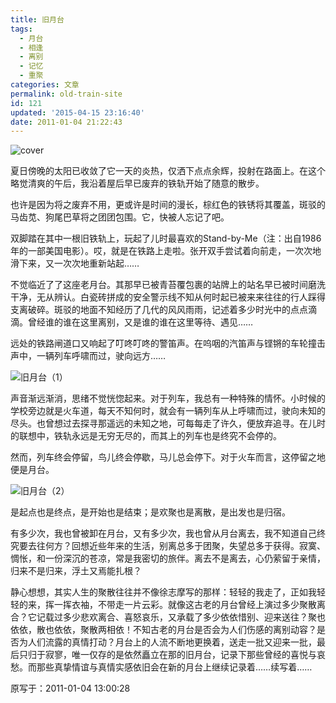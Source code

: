```yaml
---
title: 旧月台
tags:
  - 月台
  - 相逢
  - 离别
  - 记忆
  - 重聚
categories: 文章
permalink: old-train-site
id: 121
updated: '2015-04-15 23:16:40'
date: 2011-01-04 21:22:43
---
```


![cover](https://cat.yufan.me/cats/2014051701.jpg)



夏日傍晚的太阳已收敛了它一天的炎热，仅洒下点点余辉，投射在路面上。在这个略觉清爽的午后，我沿着屋后早已废弃的铁轨开始了随意的散步。

也许是因为将之废弃不用，更或许是时间的漫长，棕红色的铁锈将其覆盖，斑驳的马齿苋、狗尾巴草将之团团包围。它，快被人忘记了吧。

双脚踏在其中一根旧铁轨上，玩起了儿时最喜欢的Stand-by-Me（注：出自1986年的一部美国电影）。哎，就是在铁路上走啦。张开双手尝试着向前走，一次次地滑下来，又一次次地重新站起……<!--more-->

不觉临近了了这座老月台。其那早已被青苔覆包裹的站牌上的站名早已被时间磨洗干净，无从辨认。白瓷砖拼成的安全警示线不知从何时起已被来来往往的行人踩得支离破碎。斑驳的地面不知经历了几代的风风雨雨，记述着多少时光中的点点滴滴。曾经谁的谁在这里离别，又是谁的谁在这里等待、遇见……

远处的铁路闸道口又响起了叮咚叮咚的警笛声。在呜咽的汽笛声与铿锵的车轮撞击声中，一辆列车呼啸而过，驶向远方……

![旧月台（1）](https://cat.yufan.me/cats/071904yGl.jpg)

声音渐远渐消，思绪不觉恍惚起来。对于列车，我总有一种特殊的情怀。小时候的学校旁边就是火车道，每天不知何时，就会有一辆列车从上呼啸而过，驶向未知的尽头。也曾想过去探寻那遥远的未知之地，可每每走了许久，便放弃追寻。在儿时的联想中，铁轨永远是无穷无尽的，而其上的列车也是终究不会停的。

然而，列车终会停留，鸟儿终会停歇，马儿总会停下。对于火车而言，这停留之地便是月台。

![旧月台（2）](https://cat.yufan.me/cats/071904q4A.jpg)

是起点也是终点，是开始也是结束；是欢聚也是离散，是出发也是归宿。

有多少次，我也曾被卸在月台，又有多少次，我也曾从月台离去，我不知道自己终究要去往何方？回想近些年来的生活，别离总多于团聚，失望总多于获得。寂寞、惆怅，和一份深沉的苍凉，常是我密切的旅伴。离去不是离去，心仍萦留于亲情，归来不是归来，浮土又焉能扎根？

静心想想，其实人生的聚散往往并不像徐志摩写的那样：轻轻的我走了，正如我轻轻的来，挥一挥衣袖，不带走一片云彩。就像这古老的月台曾经上演过多少聚散离合？它记载过多少悲欢离合、喜怒哀乐，又承载了多少依依惜别、迎来送往？聚也依依，散也依依，聚散两相依！不知古老的月台是否会为人们伤感的离别动容？是否为人们流露的真情打动？月台上的人流不断地更换着，送走一批又迎来一批，最后只归于寂寥，唯一仅存的是依然矗立在那的旧月台，记录下那些曾经的喜悦与哀愁。而那些真挚情谊与真情实感依旧会在新的月台上继续记录着……续写着……

原写于：2011-01-04 13:00:28
